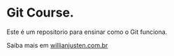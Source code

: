 # Git Course.

Este é um repositorio para ensinar como o Git funciona.

Saiba mais em [willianjusten.com.br](https://willianjusten.com.br)

